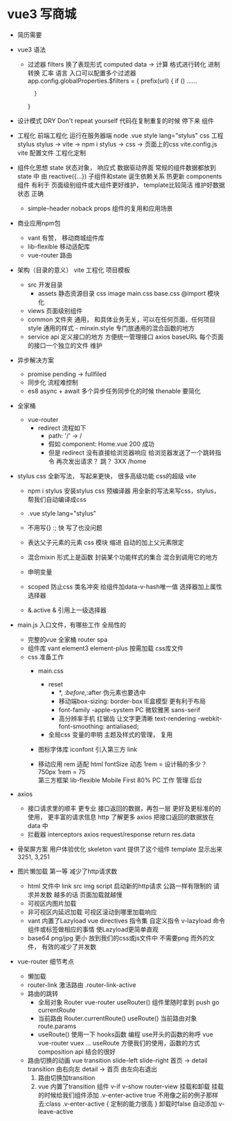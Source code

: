 # vue3 写商城 
- 简历需要 

- vue3 语法
    - 过滤器 filters 换了表现形式
        computed data -> 计算
        格式进行转化 进制转换 汇率 语言 
        入口可以配置多个过滤器
        app.config.globalProperties.$filters = {
            prefix(url) {
                if () ......
                
            }
        }

- 设计模式
    DRY  Don't repeat yourself
    代码在复制重复的时候  停下来
    组件 

- 工程化 
    前端工程化  运行在服务器端 node
    .vue   style  lang="stylus"  css  工程 stylus
    stylus -> vite -> npm i stylus -> css -> 页面上的css
    vite.config.js  vite 配置文件 工程化定制

- 组件化思想
    state  状态对象， 响应式  数据驱动界面
    常规的组件数据都放到state 中 由 reactive({...})
    子组件和state 诞生依赖关系  热更新
    components 组件 有利于 页面级别组件或大组件更好维护， template比较简洁
    维护好数据状态  正确
    - simple-header
        noback props 组件的复用和应用场景

- 商业应用npm包
    - vant  有赞， 移动商城组件库
    - lib-flexible   移动适配库
    - vue-router    路由

- 架构（目录的意义）
    vite  工程化  项目模板
    - src  开发目录
        - assets  静态资源目录
            css image 
            main.css  base.css  @import 模块化
    - views 页面级别组件
    - common 文件夹
        通用， 和具体业务无关，可以在任何页面，任何项目
        style  通用的样式
            - minxin.style
                专门放通用的混合函数的地方
    - service   api
        定义接口的地方
        方便统一管理接口 axios  baseURL
        每个页面的接口一个独立的文件  维护

- 异步解决方案
    - promise pending -> fullfiled
    - 同步化  流程难控制
    - es8 async + await  多个异步任务同步化的时候 thenable 要简化
    

- 全家桶
    - vue-router
        - redirect
            流程如下
            - path: '/'   -> /
            - 假如 component: Home.vue  200 成功
            - 但是 redirect
                没有直接给浏览器响应
                给浏览器发送了一个跳转指令
                再次发出请求？ 跳？ 3XX /home
- stylus
    css 全新写法， 写起来更快， 很多高级功能
    css的超级 vite
    - npm i stylus
        安装stylus css 预编译器
        用全新的写法来写css，stylus，帮我们自动编译成css

    - .vue  style lang="stylus"
    - 不用写{} :; 快
        写了也没问题
    - 表达父子元素的元素  css 模块
        缩进  自动的加上父元素限定
    - 混合mixin
        形式上是函数
        封装某个功能样式的集合
        混合到调用它的地方
    - 申明变量
    - scoped
        防止css 类名冲突
        给组件加data-v-hash唯一值
        选择器加上属性选择器
    - &.active
        & 引用上一级选择器

- main.js 入口文件，有哪些工作
    全局性的
    - 完整的vue 全家桶 
        router  spa 
    - 组件库 
        vant element3 element-plus 
        按需加载
        css库文件
    - css 准备工作
        - main.css
            - reset 
                - *, *:before,*:after 伪元素也要选中
                - 移动端box-sizing: border-box IE盒模型 更有利于布局
                - font-family  -apple-system   PC 微软雅黑   sans-serif
                - 高分辨率手机  扛锯齿 让文字更清晰
                    text-rendering
                    -webkit-font-smoothing: antialiased;
            - 全局css 变量的申明  主题及样式的管理， 复用 
        - 图标字体库
            iconfont
            引入第三方 link

        - 移动应用 
            rem  适配  html fontSize 动态  1rem = 设计稿的多少？ 750px   1rem = 75  
            第三方框架 lib-flexible 
            Mobile First  80% 
            PC  工作 管理  后台 

- axios
    - 接口请求里的顺丰
        更专业
        接口返回的数据，再包一层 更好及更标准的的使用， 更丰富的请求信息
        http 了解更多
        axios 把接口返回的数据放在 data 中
    - 拦截器  interceptors
        axios request/response
        return res.data

- 骨架屏方案 用户体验优化
    skeleton vant 提供了这个组件
    <van-skeleton :row="3" :loading="state.loading">
        template 显示出来
    </van-skeleton>
    3251, 3,251

- 图片懒加载
    第一等 减少了http请求数
    - html 文件中 link src img script 启动新的http请求
        公路一样有限制的
        请求并发数 越多的话 页面加载就越慢
    - 可视区内图片加载
    - 非可视区内延迟加载 可视区滚动到哪里加载响应
    - vant 内置了Lazyload
        vue directives 指令集 自定义指令 v-lazyload
        命令组件或标签做相应的事情
        使Lazyload更简单直观
    - base64 png/jpg  更小 放到我们的css或js文件中 不需要png 而外的文件，
      有效的减少了并发数

- vue-router 细节考点
    - 懒加载
    - router-link  激活路由
        .router-link-active
    - 路由的跳转
        - 全局对象 Router vue-router  useRouter() 组件里随时拿到
            push go currentRoute
        - 当前路由  Router.currentRoute()
            useRoute() 当前路由对象
            route.params
        - useRoute()  使用一下  hooks函数 编程
            use开头的函数的称呼
            vue vue-router vuex ... useRoute  方便我们的使用，函数的方式
            composition api 结合的很好
    - 路由切换的动画
        vue transition
        slide-left slide-right
        首页  ->  detail
        transition  由右向左
        detail  ->  首页   由左向右退出
        1. 路由切换加transition
            <transition>
            </transtion>
        2. vue 内置了transition 组件
            v-if  v-show router-view  挂载和卸载
            挂载的时候给我们组件添加 .v-enter-active true 不用像之前的例子那样去:class
            .v-enter-active {
                定制的能力很高
            }
            卸载时false 自动添加 v-leave-active








